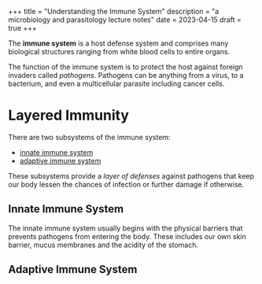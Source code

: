 +++
title = "Understanding the Immune System"
description = "a microbiology and parasitology lecture notes"
date = 2023-04-15
draft = true
+++

The **immune system** is a host defense system and comprises many biological
structures ranging from white blood cells to entire organs.

The function of the immune system is to protect the host against foreign invaders
called *pathogens*. Pathogens can be anything from a virus, to a bacterium, and even
a multicellular parasite including cancer cells.


# Layered Immunity

There are two subsystems of the immune system:

- [innate immune system](#innate-immune-system)
- [adaptive immune system](#adaptive-immune-system)

These subsystems provide a *layer of defenses* against pathogens that keep our body
lessen the chances of infection or further damage if otherwise.


## Innate Immune System

The innate immune system usually begins with the physical barriers that prevents
pathogens from entering the body. These includes our own skin barrier, mucus
membranes and the acidity of the stomach.

## Adaptive Immune System